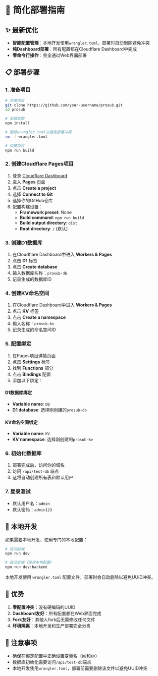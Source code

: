 # 🚀 简化部署指南

## ✨ 最新优化

- **智能配置管理**：本地开发使用`wrangler.toml`，部署时自动删除避免冲突
- **纯Dashboard部署**：所有配置都在Cloudflare Dashboard中完成
- **零命令行操作**：完全通过Web界面部署

## 📋 部署步骤

### 1. 准备项目
```bash
# 克隆项目
git clone https://github.com/your-username/prosub.git
cd prosub

# 安装依赖
npm install

# 删除wrangler.toml以避免部署冲突
rm -f wrangler.toml

# 构建项目
npm run build
```

### 2. 创建Cloudflare Pages项目
1. 登录 [Cloudflare Dashboard](https://dash.cloudflare.com)
2. 进入 **Pages** 页面
3. 点击 **Create a project**
4. 选择 **Connect to Git**
5. 选择你的GitHub仓库
6. 配置构建设置：
   - **Framework preset**: None
   - **Build command**: `npm run build`
   - **Build output directory**: `dist`
   - **Root directory**: `/` (默认)

### 3. 创建D1数据库
1. 在Cloudflare Dashboard中进入 **Workers & Pages**
2. 点击 **D1** 标签
3. 点击 **Create database**
4. 输入数据库名称：`prosub-db`
5. 记录生成的数据库ID

### 4. 创建KV命名空间
1. 在Cloudflare Dashboard中进入 **Workers & Pages**
2. 点击 **KV** 标签
3. 点击 **Create a namespace**
4. 输入名称：`prosub-kv`
5. 记录生成的命名空间ID

### 5. 配置绑定
1. 在Pages项目详情页面
2. 点击 **Settings** 标签
3. 找到 **Functions** 部分
4. 点击 **Bindings** 配置
5. 添加以下绑定：

#### D1数据库绑定
- **Variable name**: `DB`
- **D1 database**: 选择刚创建的`prosub-db`

#### KV命名空间绑定
- **Variable name**: `KV`
- **KV namespace**: 选择刚创建的`prosub-kv`

### 6. 初始化数据库
1. 部署完成后，访问你的域名
2. 访问 `/api/test-db` 端点
3. 这将自动创建所有表和默认用户

### 7. 登录测试
- 默认用户名：`admin`
- 默认密码：`admin123`

## 🔧 本地开发

如果需要本地开发，使用专门的本地配置：

```bash
# 启动前端
npm run dev

# 启动后端（使用本地配置）
npm run dev:backend
```

本地开发使用 `wrangler.toml` 配置文件，部署时会自动删除以避免UUID冲突。

## 🎯 优势

1. **零配置冲突**：没有硬编码的UUID
2. **Dashboard友好**：所有配置都在Web界面完成
3. **Fork友好**：其他人fork后无需修改任何文件
4. **环境隔离**：本地开发和生产部署完全分离

## 🚨 注意事项

- 确保在绑定配置中正确设置变量名（`DB`和`KV`）
- 数据库初始化需要访问`/api/test-db`端点
- 本地开发使用`wrangler.toml`，部署前需要删除该文件以避免UUID冲突 